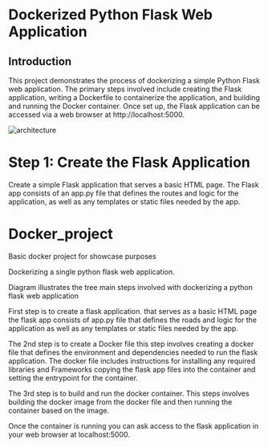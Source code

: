 # Dockerized Python Flask Web Application

## Introduction

This project demonstrates the process of dockerizing a simple Python Flask web application. The primary steps involved include creating the Flask application, writing a Dockerfile to containerize the application, and building and running the Docker container. Once set up, the Flask application can be accessed via a web browser at http://localhost:5000.


![architecture](https://github.com/DDanielcoding/Docker_project/assets/155651525/e8904606-fd2f-4596-93a6-c3571b9ceb46)


# Step 1: Create the Flask Application
Create a simple Flask application that serves a basic HTML page. The Flask app consists of an app.py file that defines the routes and logic for the application, as well as any templates or static files needed by the app.


# Docker_project
Basic docker project for showcase purposes

Dockerizing a single python flask web application.

Diagram illustrates the tree main steps involved with dockerizing a python flask web application

First step is to create a flask application. that serves as a basic HTML page the flask app consists of app.py file that defines the roads and logic for the application as well as any templates or static files needed by the app.

The 2nd step is to create a Docker file this step involves creating a docker file that defines the environment and dependencies needed to run the flask application.
The docker file includes instructions for installing any required libraries and Frameworks copying the flask app files into the container and setting the entrypoint for the container.

The 3rd step is to build and run the docker container. This steps involves building the docker image from the docker file and then running the container based on the image.

Once the container is running you can ask access to the flask application in your web browser at localhost:5000.

